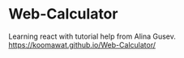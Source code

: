# Web-Calculator
Learning react with tutorial help from Alina Gusev.
https://koomawat.github.io/Web-Calculator/
